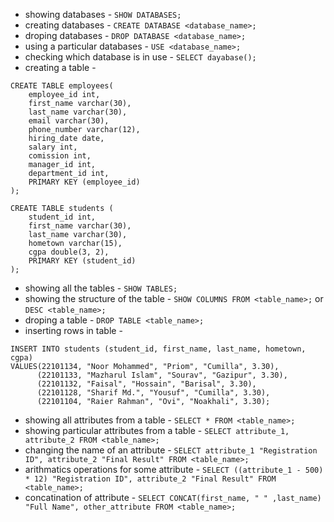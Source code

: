 - showing databases - `SHOW DATABASES;`  
- creating databases - `CREATE DATABASE <database_name>;`  
- droping databases - `DROP DATABASE <database_name>;`  
- using a particular databases - `USE <database_name>;`  
- checking which database is in use - `SELECT dayabase();`   
- creating a table - 
```
CREATE TABLE employees(
    employee_id int,
    first_name varchar(30),
    last_name varchar(30),
    email varchar(30),
    phone_number varchar(12),
    hiring_date date,
    salary int,
    comission int,
    manager_id int,
    department_id int,
    PRIMARY KEY (employee_id)
);
```
```
CREATE TABLE students (
    student_id int,
    first_name varchar(30),
    last_name varchar(30),
    hometown varchar(15),
    cgpa double(3, 2),
    PRIMARY KEY (student_id)
);
```
- showing all the tables - `SHOW TABLES;`  
- showing the structure of the table - `SHOW COLUMNS FROM <table_name>;`  or `DESC <table_name>;`  
- droping a table - `DROP TABLE <table_name>;`  
- inserting rows in table - 
```
INSERT INTO students (student_id, first_name, last_name, hometown, cgpa)
VALUES(22101134, "Noor Mohammed", "Priom", "Cumilla", 3.30), 
      (22101133, "Mazharul Islam", "Sourav", "Gazipur", 3.30),
      (22101132, "Faisal", "Hossain", "Barisal", 3.30),
      (22101128, "Sharif Md.", "Yousuf", "Cumilla", 3.30),
      (22101104, "Raier Rahman", "Ovi", "Noakhali", 3.30);
```  

- showing all attributes from a table - `SELECT * FROM <table_name>;`  
- showing particular attributes from a table - `SELECT attribute_1, attribute_2 FROM <table_name>;`  
- changing the name of an attribute - `SELECT attribute_1 "Registration ID", attribute_2 "Final Result" FROM <table_name>;`  
- arithmatics operations for some attribute - `SELECT ((attribute_1 - 500) * 12) "Registration ID", attribute_2 "Final Result" FROM <table_name>;`
- concatination of attribute - `SELECT CONCAT(first_name, " " ,last_name) "Full Name", other_attribute FROM <table_name>;`  
